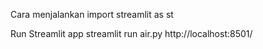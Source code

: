 Cara menjalankan
import streamlit as st

Run Streamlit app
streamlit run air.py
http://localhost:8501/
